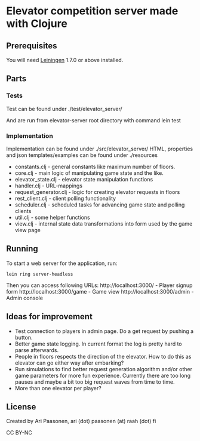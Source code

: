 # Elevator competition server made with Clojure

## Prerequisites

You will need [Leiningen][1] 1.7.0 or above installed.

[1]: https://github.com/technomancy/leiningen

## Parts

### Tests

Test can be found under ./test/elevator_server/

And are run from elevator-server root directory with command
    lein test

### Implementation

Implementation can be found under ./src/elevator_server/
HTML, properties and json templates/examples can be found under ./resources

* constants.clj - general constants like maximum number of floors.
* core.clj - main logic of manipulating game state and the like.
* elevator_state.clj - elevator state manipulation functions
* handler.clj - URL-mappings
* request_generator.clj - logic for creating elevator requests in floors
* rest_client.clj - client polling functionality
* scheduler.clj - scheduled tasks for advancing game state and polling clients
* util.clj - some helper functions
* view.clj - internal state data transformations into form used by the game view page

## Running

To start a web server for the application, run:

    lein ring server-headless

Then you can access following URLs:
http://localhost:3000/      - Player signup form
http://localhost:3000/game  - Game view
http://localhost:3000/admin - Admin console

## Ideas for improvement
* Test connection to players in admin page. Do a get request by pushing a button.
* Better game state logging. In current format the log is pretty hard to parse afterwards.
* People in floors respects the direction of the elevator. How to do this as elevator can go either way after embarking?
* Run simulations to find better request generation algorithm and/or other game parameters for more fun experience. Currently there are too long pauses and maybe a bit too big request waves from time to time.
* More than one elevator per player?

## License

Created by Ari Paasonen, ari (dot) paasonen (at) raah (dot) fi

CC BY-NC
